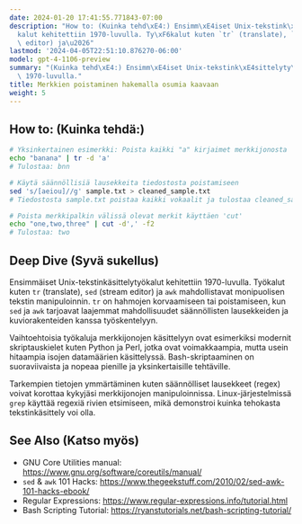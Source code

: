```yaml
---
date: 2024-01-20 17:41:55.771843-07:00
description: "How to: (Kuinka tehd\xE4:) Ensimm\xE4iset Unix-tekstink\xE4sittelyty\xF6\
  kalut kehitettiin 1970-luvulla. Ty\xF6kalut kuten `tr` (translate), `sed` (stream\
  \ editor) ja\u2026"
lastmod: '2024-04-05T22:51:10.876270-06:00'
model: gpt-4-1106-preview
summary: "(Kuinka tehd\xE4:) Ensimm\xE4iset Unix-tekstink\xE4sittelyty\xF6kalut kehitettiin\
  \ 1970-luvulla."
title: Merkkien poistaminen hakemalla osumia kaavaan
weight: 5
---
```


## How to: (Kuinka tehdä:)
```Bash
# Yksinkertainen esimerkki: Poista kaikki "a" kirjaimet merkkijonosta
echo "banana" | tr -d 'a'
# Tulostaa: bnn

# Käytä säännöllisiä lausekkeita tiedostosta poistamiseen
sed 's/[aeiou]//g' sample.txt > cleaned_sample.txt
# Tiedostosta sample.txt poistaa kaikki vokaalit ja tulostaa cleaned_sample.txt

# Poista merkkipalkin välissä olevat merkit käyttäen 'cut'
echo "one,two,three" | cut -d',' -f2
# Tulostaa: two
```

## Deep Dive (Syvä sukellus)
Ensimmäiset Unix-tekstinkäsittelytyökalut kehitettiin 1970-luvulla. Työkalut kuten `tr` (translate), `sed` (stream editor) ja `awk` mahdollistavat monipuolisen tekstin manipuloinnin. `tr` on hahmojen korvaamiseen tai poistamiseen, kun `sed` ja `awk` tarjoavat laajemmat mahdollisuudet säännöllisten lausekkeiden ja kuviorakenteiden kanssa työskentelyyn.

Vaihtoehtoisia työkaluja merkkijonojen käsittelyyn ovat esimerkiksi modernit skriptauskielet kuten Python ja Perl, jotka ovat voimakkaampia, mutta usein hitaampia isojen datamäärien käsittelyssä. Bash-skriptaaminen on suoraviivaista ja nopeaa pienille ja yksinkertaisille tehtäville.

Tarkempien tietojen ymmärtäminen kuten säännölliset lausekkeet (regex) voivat korottaa kykyjäsi merkkijonojen manipuloinnissa. Linux-järjestelmissä `grep` käyttää regexiä rivien etsimiseen, mikä demonstroi kuinka tehokasta tekstinkäsittely voi olla.

## See Also (Katso myös)
- GNU Core Utilities manual: https://www.gnu.org/software/coreutils/manual/
- `sed` & `awk` 101 Hacks: https://www.thegeekstuff.com/2010/02/sed-awk-101-hacks-ebook/
- Regular Expressions: https://www.regular-expressions.info/tutorial.html
- Bash Scripting Tutorial: https://ryanstutorials.net/bash-scripting-tutorial/
